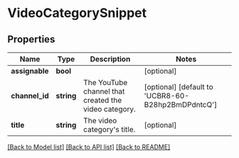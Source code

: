 # VideoCategorySnippet

## Properties
Name | Type | Description | Notes
------------ | ------------- | ------------- | -------------
**assignable** | **bool** |  | [optional] 
**channel_id** | **string** | The YouTube channel that created the video category. | [optional] [default to 'UCBR8-60-B28hp2BmDPdntcQ']
**title** | **string** | The video category&#39;s title. | [optional] 

[[Back to Model list]](../README.md#documentation-for-models) [[Back to API list]](../README.md#documentation-for-api-endpoints) [[Back to README]](../README.md)


